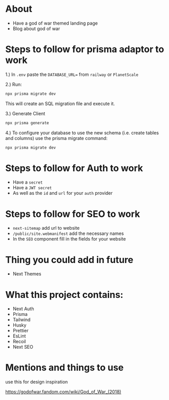 # About

- Have a god of war themed landing page
- Blog about god of war

# Steps to follow for prisma adaptor to work

1.) In `.env` paste the `DATABASE_URL=` from `railway` or `PlanetScale`

2.) Run:

```bash
npx prisma migrate dev
```

This will create an SQL migration file and execute it.

3.) Generate Client

```bash
npx prisma generate
```

4.) To configure your database to use the new schema (i.e. create tables and columns) use the prisma migrate command:

```bash
npx prisma migrate dev
```

# Steps to follow for Auth to work

- Have a `secret`
- Have a `JWT secret`
- As well as the `id` and `url` for your `auth` provider

# Steps to follow for SEO to work

- `next-sitemap` add url to website
- `/public/site.webmanifest` add the necessary names
- In the `SEO` component fill in the fields for your website

# Thing you could add in future

- Next Themes

# What this project contains:

- Next Auth
- Prisma
- Tailwind
- Husky
- Prettier
- EsLint
- Recoil
- Next SEO


# Mentions and things to use

use this for design inspiration 

https://godofwar.fandom.com/wiki/God_of_War_(2018)